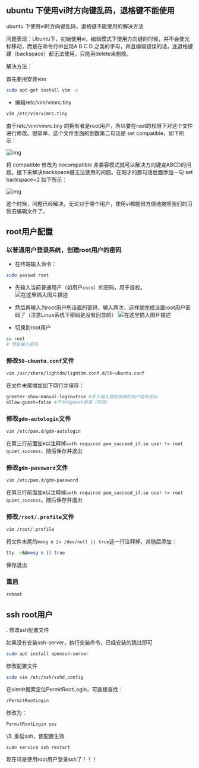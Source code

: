 ## ubuntu 下使用vi时方向键乱码，退格键不能使用

ubuntu 下使用vi时方向键乱码，退格键不能使用的解决方法

问题表现：Ubuntu下，初始使用vi，编辑模式下使用方向键的时候，并不会使光标移动，而是在命令行中出现A B C D 之类的字母，并且编辑错误的话，连退格键建（backspace）都无法使用，只能用delete来删除。



解决方法：

首先要用安装vim

```bash
sudo apt-get install vim -y
```

- 编辑/etc/vim/vimrc.tiny

```bash
vim /etc/vim/vimrc.tiny
```



由于/etc/vim/vimrc.tiny 的拥有者是root用户，所以要在root的权限下对这个文件进行修改。很简单，这个文件里面的倒数第二句话是 set compatible，如下所示：

![img](https://gitee.com/SaulJWu/blog-images/raw/master/images/20210917120629.png)

将 compatible 修改为 nocompatible 非兼容模式就可以解决方向键变ABCD的问题。接下来解决backspace键无法使用的问题。在刚才的那句话后面添加一句 set backspace=2 如下所示：

![img](https://gitee.com/SaulJWu/blog-images/raw/master/images/20210917120629.png)

 

这个时候，问题已经解决，无论对于哪个用户，使用vi都能很方便地按照我们的习惯去编辑文件了。





## root用户配置

### 以普通用户登录系统，创建root用户的密码

- 在终端输入命令：

```bash
sudo passwd root
```

- 先输入当前普通用户（如用户`coco`）的密码，用于提权。
    ![在这里插入图片描述](https://img-blog.csdnimg.cn/20200728112408283.png)

- 然后再输入为root用户所设置的密码，输入两次，这样就完成设置root用户密码了（注意Linux系统下密码是没有回显的）
    ![在这里插入图片描述](https://gitee.com/SaulJWu/blog-images/raw/master/images/20210917115409.png)

- 切换到root用户

```bash
su root
# 然后输入密码
```





### 修改`50-ubuntu.conf`文件

```bash
vim /usr/share/lightdm/lightdm.conf.d/50-ubuntu.conf
```

在文件末尾增加如下两行并保存：

```bash
greeter-show-manual-login=true #手工输入登陆系统的用户名和密码
allow-guest=false #不允许guest登录（可选）
```



###  修改`gdm-autologin`文件

```bash
vim /etc/pam.d/gdm-autologin
```

在第三行前面加`#`以注释掉`auth required pam_succeed_if.so user != root quiet_success`，随后保存并退出



### 修改`gdm-password`文件

```bash
vim /etc/pam.d/gdm-password
```

在第三行前面加`#`以注释掉`auth required pam_succeed_if.so user != root quiet_success`，随后保存并退出



### 修改`/root/.profile`文件

```bash
vim /root/.profile
```



将文件末尾的`mesg n 2> /dev/null || true`这一行注释掉，并随后添加：

```bash
tty -s&&mesg n || true
```

保存退出



### 重启

```bash
reboot
```





## ssh root用户

. 修改ssh配置文件

如果没有安装ssh-server，执行安装命令，已经安装的跳过即可

```bash
sudo apt install openssh-server
```

修改配置文件

```bash
sudo vim /etc/ssh/sshd_config
```

在vim中搜索定位PermitRootLogin，可直接查找：

```bash
/PermitRootLogin
```

修改为：

```bash
PermitRootLogin yes
```

\3. 重启ssh，使配置生效

```
sudo service ssh restart
```

现在可是使用root用户登录ssh了！！！
